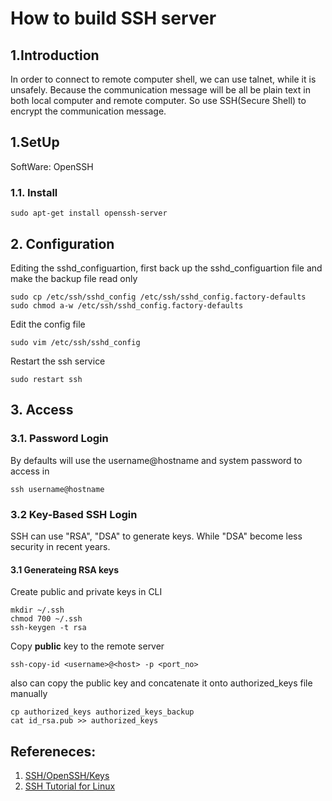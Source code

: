 # How to build SSH server
## 1.Introduction
In order to connect to remote computer shell, we can use talnet, while it is unsafely.
Because the communication message will be all be plain text in both local computer and
remote computer. So use SSH(Secure Shell) to encrypt the communication message.

## 1.SetUp
SoftWare: OpenSSH
### 1.1. Install
`sudo apt-get install openssh-server` 
## 2. Configuration
Editing the sshd_configuartion, first back up the sshd_configuartion file
and make the backup file read only 

```
sudo cp /etc/ssh/sshd_config /etc/ssh/sshd_config.factory-defaults
sudo chmod a-w /etc/ssh/sshd_config.factory-defaults
```

Edit the config file 

`sudo vim /etc/ssh/sshd_config`

Restart the ssh service

`sudo restart ssh`

## 3. Access
### 3.1. Password Login
By defaults will use the username@hostname and system password to access in

`ssh username@hostname`

### 3.2 Key-Based SSH Login
SSH can use "RSA", "DSA" to generate keys. While "DSA" become less security in recent years.

#### 3.1 Generateing RSA keys

Create public and private keys in CLI 

```
mkdir ~/.ssh
chmod 700 ~/.ssh
ssh-keygen -t rsa
```

Copy **public** key to the remote server
```
ssh-copy-id <username>@<host> -p <port_no>
```
also can copy the public key and concatenate it onto authorized_keys file manually
```
cp authorized_keys authorized_keys_backup
cat id_rsa.pub >> authorized_keys
```


## Refereneces:
1. [SSH/OpenSSH/Keys](https://help.ubuntu.com/community/SSH/OpenSSH/Keys)
2. [SSH Tutorial for Linux](https://support.suso.com/supki/SSH_Tutorial_for_Linux) 